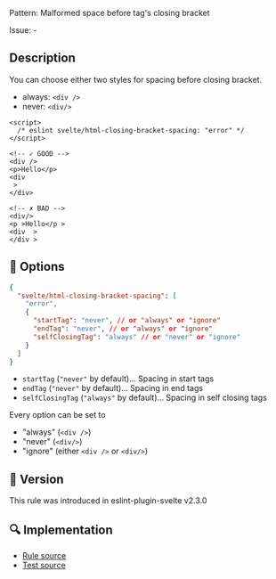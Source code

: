 Pattern: Malformed space before tag's closing bracket

Issue: -

## Description

You can choose either two styles for spacing before closing bracket.

- always: `<div />`
- never: `<div/>`

```svelte
<script>
  /* eslint svelte/html-closing-bracket-spacing: "error" */
</script>

<!-- ✓ GOOD -->
<div />
<p>Hello</p>
<div
 >
</div>

<!-- ✗ BAD -->
<div/>
<p >Hello</p >
<div  >
</div >
```

## :wrench: Options

```json
{
  "svelte/html-closing-bracket-spacing": [
    "error",
    {
      "startTag": "never", // or "always" or "ignore"
      "endTag": "never", // or "always" or "ignore"
      "selfClosingTag": "always" // or "never" or "ignore"
    }
  ]
}
```

- `startTag` (`"never"` by default)... Spacing in start tags
- `endTag` (`"never"` by default)... Spacing in end tags
- `selfClosingTag` (`"always"` by default)... Spacing in self closing tags

Every option can be set to

- "always" (`<div />`)
- "never" (`<div/>`)
- "ignore" (either `<div />` or `<div/>`)

## :rocket: Version

This rule was introduced in eslint-plugin-svelte v2.3.0

## :mag: Implementation

- [Rule source](https://github.com/sveltejs/eslint-plugin-svelte/blob/main/src/rules/html-closing-bracket-spacing.ts)
- [Test source](https://github.com/sveltejs/eslint-plugin-svelte/blob/main/tests/src/rules/html-closing-bracket-spacing.ts)
